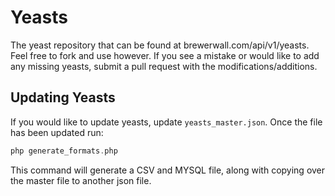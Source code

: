 # Yeasts
The yeast repository that can be found at brewerwall.com/api/v1/yeasts. Feel free to fork and use however.  If you see a mistake or would like to add any missing yeasts, submit a pull request with the modifications/additions.

## Updating Yeasts
If you would like to update yeasts, update `yeasts_master.json`.  Once the file has been updated run:
```php
php generate_formats.php
```

This command will generate a CSV and MYSQL file, along with copying over the master file to another json file.

